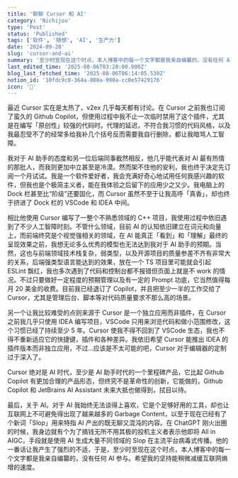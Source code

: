 ```yaml
---
title: '聊聊 Cursor 和 AI'
category: 'Nichijou'
type: 'Post'
status: 'Published'
tags: ['软件', '随想', 'AI', '生产力']
date: '2024-09-28'
slug: 'cursor-and-ai'
summary: '至少时至现在这个时点，本人博客中的每一个文字都是我亲自编纂的，没有任何 AI 参与。希望我的坚持能稍微减缓互联网熵增的速度。'
last_edited_time: '2025-08-06T03:28:00.000Z'
blog_last_fetched_time: '2025-08-06T06:14:05.530Z'
notion_id: '10fdc9c0-364a-808a-990a-cc0e57429176'
icon: '🚽'
---
```


最近 Cursor 实在是太热了，v2ex 几乎每天都有讨论。在 Cursor 之前我也订阅了蛮久的 Github Copilot，但使用过程中我不止一次临时禁用了这个插件，尤其是在编写「原创性」较强的代码时。代理的延迟，不符合我习惯的代码风格，以及我最忍受不了的经常多给我补几个括号反而需要我自行删除，都让我暗骂人工智障。

我对于 AI 助手的态度和另一位后端同事截然相反，他几乎能代表对 AI 最有热情的那批人，而我则更加中立甚至是冷漠。然而架不住他的安利，我也终于决定先订阅一个月试试。我是一个软件爱好者，我会充满好奇心地试用任何我感兴趣的软件，但我也是个极简主义者，能在我体验之后留下的应用少之又少。我电脑上的 Dock 栏甚至比“阶级”还要固化，而 Cursor 虽然不至于让我高呼「真香」，却也终于挤进了 Dock 栏的 VSCode 和 IDEA 中间。

相比他使用 Cursor 编写了一整个不熟悉领域的 C++ 项目，我使用过程中依旧遇到了不少人工智障时刻。不管什么领域，目前 AI 的认知依旧建立在词元和向量上，而前端终究是个视觉强相关的领域，在 AI 能真正「看到」和「理解」最终的呈现效果之前，我想无论多么优秀的模型也无法达到我对于 AI 助手的预期。当然，这也与前端领域技术栈复杂，弱类型，以及开源项目的质量参差不齐有非常大的关系，后端强类型语言能达到的效果，放在一个 TS 项目里可能就会引起 ESLint 飘红，我也多次遇到了代码和控制台都不报错但页面上就是不 work 的情况。不过只要做好一定程度的预期管理以及有一定的 Prompt 功底，它当然值得每月 20 美金的收费。目前我已经退订了 Copilot，并且把至少一半的工作交给了 Cursor，尤其是管理后台、脚本等对代码质量要求不那么高的场景。

另一个让我比较难受的点则来源于 Cursor 是一个独立应用而非插件，在 Cursor 之前我几乎只使用 IDEA 编写项目，VSCode 只用来浏览代码和做小范围修改，这个习惯已经了持续至少 5 年。Cursor 使我不得不回到了 VSCode 生态，我也不得不重新适应它的快捷键，插件和各种差异。我依旧希望 Cursor 能推出 IDEA 的插件版本而非独立应用，不过…应该是不太可能的吧，Cursor 对于编辑器的定制过于深入了。

Cursor 绝对是 AI 时代，至少是 AI 助手时代的一个里程碑产品，它比起 Github Copilot 有更加合理的产品形态，但终究不是革命性的创新，它能做的，Github Copilot 和 JetBrains AI Assistant 未来大抵也做得到，拭目以待。

最后，关于 AI。对于 AI 我始终无法谈得上喜欢，它是个足够好用的工具，却也让互联网上不可避免得出现了越来越多的 Garbage Content，以至于现在已经有了个新词「Slop」用来特指 AI 产出的既无聊又混沌的内容。在 ChatGPT 刚火出圈的时候，我身边就有个为了搞钱无所不用其极的投机主义者表示他即将 All in AIGC，手段就是使用 AI 生成大量不同领域的 Slop 在主流平台病毒式传播。他的一番话让我产生了强烈的不适，于是，至少时至现在这个时点，本人博客中的每一个文字都是我亲自编纂的，没有任何 AI 参与。希望我的坚持能稍微减缓互联网熵增的速度。
